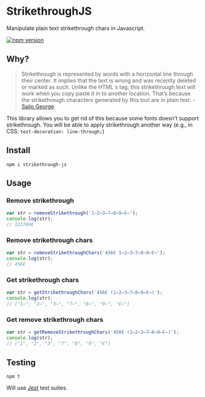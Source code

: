 # StrikethroughJS
Manipulate plain text strikethrough chars in Javascript.

[![npm version](https://badge.fury.io/js/strikethrough-js.svg)](https://badge.fury.io/js/strikethrough-js)

## Why?
> Strikethrough is represented by words with a horizontal line through their center. It implies that the text is wrong and was recently deleted or marked as such. Unlike the HTML s tag, this strikethrough text will work when you copy paste it in to another location. That’s because the strikethrough characters generated by this tool are in plain text. - [Saijo George](https://saijogeorge.com/strikethrough-text-generator/)

This library allows you to get rid of this because some fonts doesn't support strikethrough. You will be able to apply strikethrough another way (e.g., in CSS: `text-decoration: line-through;`)

## Install
```npm
npm i strikethrough-js
```

## Usage
### Remove strikethrough
```javascript
var str = removeStrikethrough('1̶2̶3̶7̶8̶9̶€̶');
console.log(str);
// 123789€
```

### Remove strikethrough chars
```javascript
var str = removeStrikethroughChars('456€ 1̶2̶3̶7̶8̶9̶€̶');
console.log(str);
// 456€ 
```

### Get strikethrough chars
```javascript
var str = getStrikethroughChars('456€ (1̶2̶3̶7̶8̶9̶€̶)');
console.log(str);
// ["1̶", "2̶", "3̶", "7̶", "8̶", "9̶", "€̶"]
```

### Get remove strikethrough chars
```javascript
var str = getRemoveStrikethroughChars('456€ (1̶2̶3̶7̶8̶9̶€̶)');
console.log(str);
// ["1", "2", "3", "7", "8", "9", "€"]
```
## Testing
```npm
npm t
```
Will use [Jest](https://jestjs.io/) test suites.
